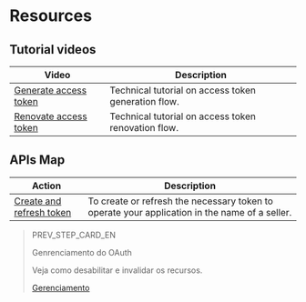 # Resources

## Tutorial videos

|Video|Description|
|---|---|
|[Generate access token](https://youtu.be/OzdcIAeUJ5Y) | Technical tutorial on access token generation flow.| 
|[Renovate access token](https://youtu.be/UGotDL1hd4E) | Technical tutorial on access token renovation flow. |

## APIs Map

|Action|Description|
|---|---|
|[Create and refresh token](https://www.mercadopago[FAKER][URL][DOMAIN]/developers/en/reference/oauth/_oauth_token/post) | To create or refresh the necessary token to operate your application in the name of a seller. |

> PREV_STEP_CARD_EN
>
> Genrenciamento do OAuth
>
> Veja como desabilitar e invalidar os recursos.
>
> [Gerenciamento](https://www.mercadopago[FAKER][URL][DOMAIN]/developers/pt/guides/resources/dashboard/management)